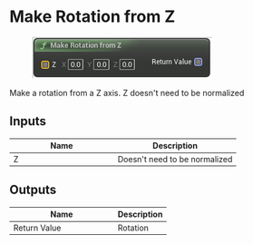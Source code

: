 # Make Rotation from Z

<div align="left" data-full-width="false"><figure><img src="../../../../.gitbook/assets/make_rotation_from_z.png" alt=""><figcaption></figcaption></figure></div>

Make a rotation from a Z axis. Z doesn't need to be normalized

## Inputs

<table><thead><tr><th width="170">Name</th><th>Description</th></tr></thead><tbody><tr><td>Z</td><td>Doesn't need to be normalized</td></tr></tbody></table>

## Outputs

<table><thead><tr><th width="170">Name</th><th>Description</th></tr></thead><tbody><tr><td>Return Value</td><td>Rotation</td></tr></tbody></table>
